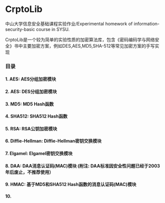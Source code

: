 # CrptoLib
中山大学信息安全基础课程实验作业/Experimental homework of information-security-basic course in SYSU.

CrptoLib是一个较为简单的实验性质的加密算法库，包含《密码编码学与网络安全》书中主要加密方案，例如DES,AES,MD5,SHA-512等常见加密方案的手写实现

### 目录
#### 1. AES: AES分组加密模块
#### 2. AES: DES分组加密模块
#### 3. MD5: MD5 Hash函数
#### 4. SHA512: SHA512 Hash函数
#### 5. RSA: RSA公钥加密模块
#### 6. Diffie-Hellman: Diffie-Hellman密钥交换模块
#### 7. Elgamel: Elgamel密钥交换模块
#### 8. DAA: DAA消息认证码(MAC)模块 (附注: DAA标准因安全性问题已经于2003年后废止，不推荐使用）
#### 9. HMAC: 基于MD5和SHA512 Hash函数的消息认证码(MAC)模块
#### 10. 

